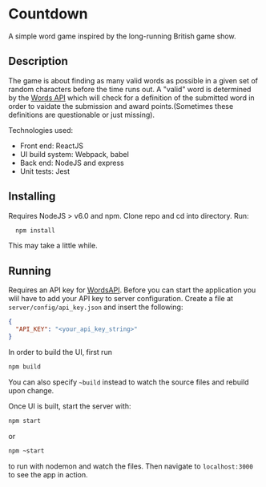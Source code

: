 # Countdown

A simple word game inspired by the long-running British game show.

## Description

The game is about finding as many valid words as possible in a given
set of random characters before the time runs out. A "valid" word
is determined by the [Words API](https://www.wordsapi.com/) which will
check for a definition of the submitted word in order to vaidate the
submission and award points.(Sometimes these definitions are questionable
or just missing). 

Technologies used:

- Front end: ReactJS
- UI build system: Webpack, babel
- Back end: NodeJS and express
- Unit tests: Jest


## Installing

Requires NodeJS > v6.0 and npm. Clone repo and cd into directory. Run:

```bash
  npm install
```

This may take a little while.

## Running

Requires an API key for [WordsAPI](https://www.wordsapi.com/).
Before you can start the application you wlil have to add
your API key to server configuration. Create a file at
`server/config/api_key.json` and insert the following:

```json
{
  "API_KEY": "<your_api_key_string>"
}
```

In order to build the UI, first run
```bash
npm build
```

You can also specify `~build` instead to watch the source files
and rebuild upon change.

Once UI is built, start the server with:
```bash
npm start
```
or
```bash
npm ~start
```
to run with nodemon and watch the files. Then navigate to
`localhost:3000` to see the app in action.
